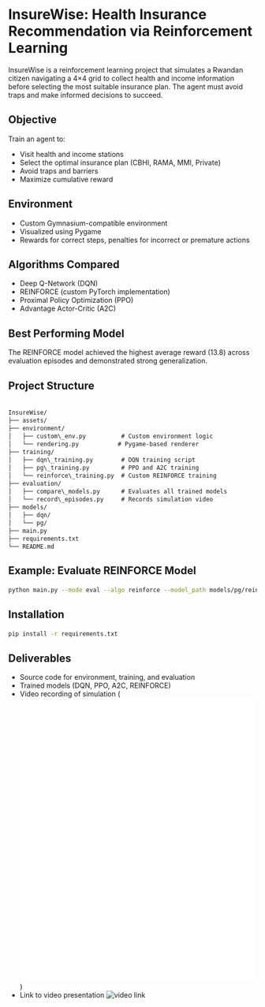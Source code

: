 # InsureWise: Health Insurance Recommendation via Reinforcement Learning

InsureWise is a reinforcement learning project that simulates a Rwandan citizen navigating a 4×4 grid to collect health and income information before selecting the most suitable insurance plan. The agent must avoid traps and make informed decisions to succeed.

## Objective
Train an agent to:
- Visit health and income stations
- Select the optimal insurance plan (CBHI, RAMA, MMI, Private)
- Avoid traps and barriers
- Maximize cumulative reward

## Environment
- Custom Gymnasium-compatible environment
- Visualized using Pygame
- Rewards for correct steps, penalties for incorrect or premature actions

## Algorithms Compared
- Deep Q-Network (DQN)
- REINFORCE (custom PyTorch implementation)
- Proximal Policy Optimization (PPO)
- Advantage Actor-Critic (A2C)

## Best Performing Model
The REINFORCE model achieved the highest average reward (13.8) across evaluation episodes and demonstrated strong generalization.

## Project Structure
```

InsureWise/
├── assets/
├── environment/
│   ├── custom\_env.py          # Custom environment logic
│   └── rendering.py           # Pygame-based renderer
├── training/
│   ├── dqn\_training.py        # DQN training script
│   ├── pg\_training.py         # PPO and A2C training
│   └── reinforce\_training.py  # Custom REINFORCE training
├── evaluation/
│   ├── compare\_models.py      # Evaluates all trained models
│   └── record\_episodes.py     # Records simulation video
├── models/
│   ├── dqn/
│   └── pg/
├── main.py                    
├── requirements.txt
└── README.md

````

## Example: Evaluate REINFORCE Model
```bash
python main.py --mode eval --algo reinforce --model_path models/pg/reinforce_insurewise.pt --episodes 1 --render human
````

## Installation

```bash
pip install -r requirements.txt
```

## Deliverables

* Source code for environment, training, and evaluation
* Trained models (DQN, PPO, A2C, REINFORCE)
* Video recording of simulation (![alt text](reinforce.gif))
* Link to video presentation ![video link](https://youtu.be/kbZqr28gSSE)

